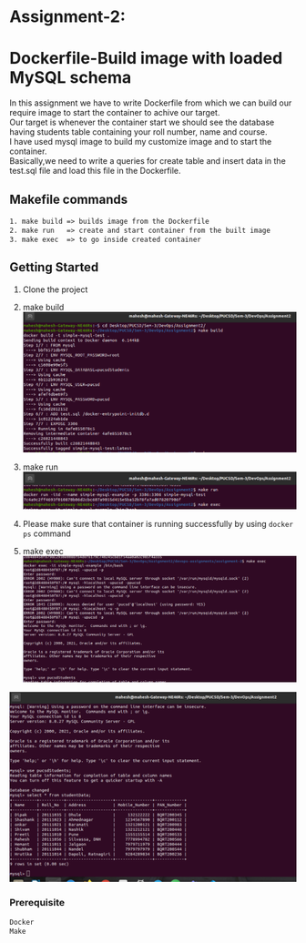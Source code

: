 #                  Assignment-2: 
# Dockerfile-Build image with loaded MySQL schema

In this assignment we have to write Dockerfile from which we can build our require image to start the container to achive our target. <br>
Our target is whenever the container start we should see the database having students table containing your roll number, name and course.<br>
I have used mysql image to build my customize image and to start the container.<br>
Basically,we need to write a queries for create table and insert data in the test.sql file and load this file in the Dockerfile.

## Makefile commands
```
1. make build => builds image from the Dockerfile
2. make run   => create and start container from the built image
3. make exec  => to go inside created container
```

## Getting Started

1. Clone the project

2. make build
![](./images/build.png)

3. make run
![](./images/run.png)

4. Please make sure that container is running successfully by using `docker ps` command

5. make exec
![](./images/exec.png)

![](./images/quiry.png)



### Prerequisite
```
Docker
Make
```


